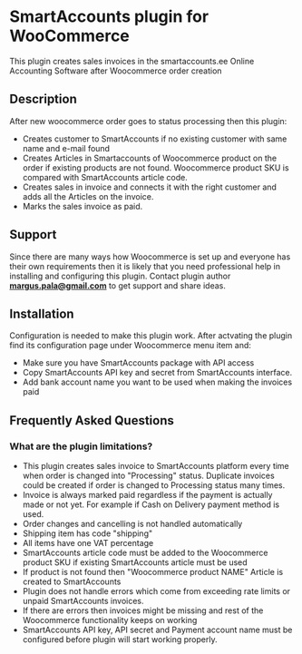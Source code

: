 # SmartAccounts plugin for WooCommerce

This plugin creates sales invoices in the smartaccounts.ee Online Accounting Software after Woocommerce order creation

## Description

After new woocommerce order goes to status processing then this plugin:
* Creates customer to SmartAccounts if no existing customer with same name and e-mail found
* Creates Articles in Smartaccounts of Woocommerce product on the order if existing products are not found.
 Woocommerce product SKU is compared with SmartAccounts article code.
* Creates sales in invoice and connects it with the right customer and adds all the Articles on the invoice.
* Marks the sales invoice as paid.

## Support
Since there are many ways how Woocommerce is set up and everyone has their own requirements then it is likely that you need professional help in installing and configuring this plugin.
Contact plugin author <b>margus.pala@gmail.com</b> to get support and share ideas.

## Installation

Configuration is needed to make this plugin work. After actvating the plugin find its configuration page under Woocommerce menu item and:

* Make sure you have SmartAccounts package with API access
* Copy SmartAccounts API key and secret from SmartAccounts interface.
* Add bank account name you want to be used when making the invoices paid

## Frequently Asked Questions

### What are the plugin limitations? 
* This plugin creates sales invoice to SmartAccounts platform every time when order is changed into "Processing" status.
Duplicate invoices could be created if order is changed to Processing status many times.
* Invoice is always marked paid regardless if the payment is actually made or not yet. For example if Cash on Delivery payment method is used.
* Order changes and cancelling is not handled automatically
* Shipping item has code "shipping"
* All items have one VAT percentage
* SmartAccounts article code must be added to the Woocommerce product SKU if existing SmartAccounts article must be used
* If product is not found then "Woocommerce product NAME" Article is created to SmartAccounts
* Plugin does not handle errors which come from exceeding rate limits or unpaid SmartAccounts invoices.
* If there are errors then invoices might be missing and rest of the Woocommerce functionality keeps on working
* SmartAccounts API key, API secret and Payment account name must be configured before plugin will start working properly.

